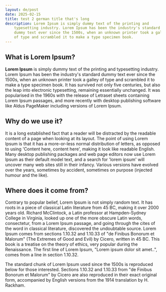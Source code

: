 ```yaml
---
layout: de/post
date: 2025-02-15
title: test 2 german title that's long
description: Lorem Ipsum is simply dummy text of the printing and
    typesetting industry. Lorem Ipsum has been the industry's standard 
    dummy text ever since the 1500s, when an unknown printer took a galley 
    of type and scrambled it to make a type specimen book.
---
```




## What is Lorem Ipsum?

**Lorem Ipsum** is simply dummy text of the printing and
 typesetting industry. Lorem Ipsum has been the industry's standard 
dummy text ever since the 1500s, when an unknown printer took a galley 
of type and scrambled it to make a type specimen book. It has survived 
not only five centuries, but also the leap into electronic typesetting, 
remaining essentially unchanged. It was popularised in the 1960s with 
the release of Letraset sheets containing Lorem Ipsum passages, and more
 recently with desktop publishing software like Aldus PageMaker 
including versions of Lorem Ipsum.

## Why do we use it?

It is a long established fact that a reader will be distracted by the
 readable content of a page when looking at its layout. The point of 
using Lorem Ipsum is that it has a more-or-less normal distribution of 
letters, as opposed to using 'Content here, content here', making it 
look like readable English. Many desktop publishing packages and web 
page editors now use Lorem Ipsum as their default model text, and a 
search for 'lorem ipsum' will uncover many web sites still in their 
infancy. Various versions have evolved over the years, sometimes by 
accident, sometimes on purpose (injected humour and the like).

## Where does it come from?

Contrary to popular belief, Lorem Ipsum is not simply random text. It
 has roots in a piece of classical Latin literature from 45 BC, making 
it over 2000 years old. Richard McClintock, a Latin professor at 
Hampden-Sydney College in Virginia, looked up one of the more obscure 
Latin words, consectetur, from a Lorem Ipsum passage, and going through 
the cites of the word in classical literature, discovered the 
undoubtable source. Lorem Ipsum comes from sections 1.10.32 and 1.10.33 
of "de Finibus Bonorum et Malorum" (The Extremes of Good and Evil) by 
Cicero, written in 45 BC. This book is a treatise on the theory of 
ethics, very popular during the Renaissance. The first line of Lorem 
Ipsum, "Lorem ipsum dolor sit amet..", comes from a line in section 
1.10.32.

The standard chunk of Lorem Ipsum used since the 1500s is
 reproduced below for those interested. Sections 1.10.32 and 1.10.33 
from "de Finibus Bonorum et Malorum" by Cicero are also reproduced in 
their exact original form, accompanied by English versions from the 1914
 translation by H. Rackham.
